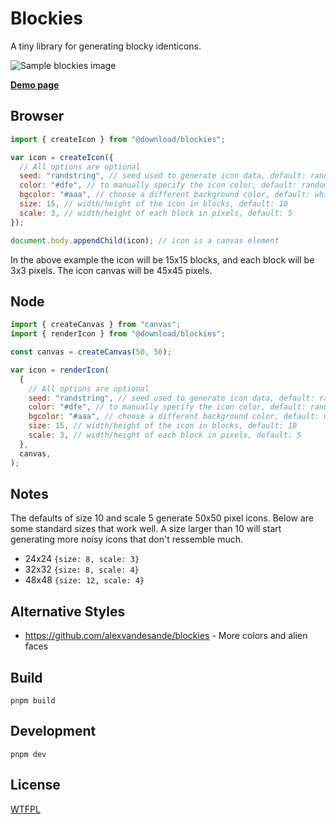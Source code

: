 # Blockies

A tiny library for generating blocky identicons.

![Sample blockies image](examples/sample.png "Blockies")

[**Demo page**](http://download13.github.io/blockies/)

## Browser

```javascript
import { createIcon } from "@download/blockies";

var icon = createIcon({
  // All options are optional
  seed: "randstring", // seed used to generate icon data, default: random
  color: "#dfe", // to manually specify the icon color, default: random
  bgcolor: "#aaa", // choose a different background color, default: white
  size: 15, // width/height of the icon in blocks, default: 10
  scale: 3, // width/height of each block in pixels, default: 5
});

document.body.appendChild(icon); // icon is a canvas element
```

In the above example the icon will be 15x15 blocks, and each block will be 3x3 pixels. The icon canvas will be 45x45 pixels.

## Node

```javascript
import { createCanvas } from "canvas";
import { renderIcon } from "@download/blockies";

const canvas = createCanvas(50, 50);

var icon = renderIcon(
  {
    // All options are optional
    seed: "randstring", // seed used to generate icon data, default: random
    color: "#dfe", // to manually specify the icon color, default: random
    bgcolor: "#aaa", // choose a different background color, default: white
    size: 15, // width/height of the icon in blocks, default: 10
    scale: 3, // width/height of each block in pixels, default: 5
  },
  canvas,
);
```

## Notes

The defaults of size 10 and scale 5 generate 50x50 pixel icons. Below are some standard sizes that work well. A size larger than 10 will start generating more noisy icons that don't ressemble much.

- 24x24 `{size: 8, scale: 3}`
- 32x32 `{size: 8, scale: 4}`
- 48x48 `{size: 12, scale: 4}`

## Alternative Styles

- https://github.com/alexvandesande/blockies - More colors and alien faces

## Build

    pnpm build

## Development

    pnpm dev

## License

[WTFPL](http://www.wtfpl.net/)
